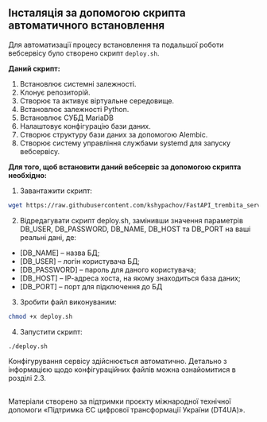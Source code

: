 ## Інсталяція за допомогою скрипта автоматичного встановлення


Для автоматизації процесу встановлення та подальшої роботи вебсервісу було створено скрипт `deploy.sh`.

**Даний скрипт:**

1. Встановлює системні залежності.
2. Клонує репозиторій.
3. Створює та активує віртуальне середовище.
4. Встановлює залежності Python.
5. Встановлює СУБД MariaDB
5. Налаштовує конфігурацію бази даних.
6. Створює структуру бази даних за допомогою Alembic.
7. Створює систему управління службами systemd для запуску вебсервісу.

**Для того, щоб встановити даний вебсервіс за допомогою скрипта необхідно:**

1. Завантажити скрипт:
```bash
wget https://raw.githubusercontent.com/kshypachov/FastAPI_trembita_service/master/deploy.sh
```
2. Відредагувати скрипт deploy.sh, замінивши значення параметрів DB_USER, DB_PASSWORD, DB_NAME, DB_HOST та DB_PORT на ваші реальні дані, де:

- [DB_NAME] – назва БД;
- [DB_USER] – логін користувача БД;
- [DB_PASSWORD] – пароль для даного користувача;
- [DB_HOST] – ІР-адреса хоста, на якому знаходиться база даних;
- [DB_PORT] – порт для підключення до БД

3. Зробити файл виконуваним:

```bash
chmod +x deploy.sh
```

4. Запустити скрипт:
```bash
./deploy.sh
```

Конфігурування сервісу здійснюється автоматично. Детально з інформацією щодо конфігураційних файлів можна ознайомитися в розділі 2.3.

##
Матеріали створено за підтримки проєкту міжнародної технічної допомоги «Підтримка ЄС цифрової трансформації України (DT4UA)».
